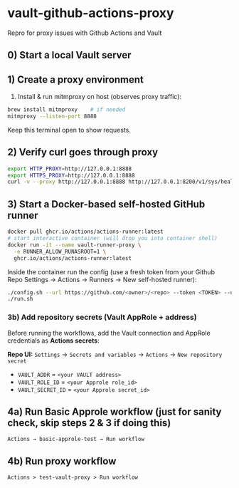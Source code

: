 # vault-github-actions-proxy
Repro for proxy issues with Github Actions and Vault

## 0) Start a local Vault server

## 1) Create a proxy environment
1. Install & run mitmproxy on host (observes proxy traffic):
```bash
brew install mitmproxy    # if needed
mitmproxy --listen-port 8888
```
Keep this terminal open to show requests.

## 2) Verify curl goes through proxy
```bash
export HTTP_PROXY=http://127.0.0.1:8888
export HTTPS_PROXY=http://127.0.0.1:8888
curl -v --proxy http://127.0.0.1:8888 http://127.0.0.1:8200/v1/sys/health
```

## 3) Start a Docker-based self-hosted GitHub runner
```bash
docker pull ghcr.io/actions/actions-runner:latest
# start interactive container (will drop you into container shell)
docker run -it --name vault-runner-proxy \
  -e RUNNER_ALLOW_RUNASROOT=1 \
  ghcr.io/actions/actions-runner:latest
```

Inside the container run the config (use a fresh token from your Github Repo Settings → Actions → Runners → New self-hosted runner):
```bash
./config.sh --url https://github.com/<owner>/<repo> --token <TOKEN> --unattended --name vault-runner-proxy
./run.sh
```

### 3b) Add repository secrets (Vault AppRole + address)

Before running the workflows, add the Vault connection and AppRole credentials as **Actions secrets**:

**Repo UI:** `Settings` → `Secrets and variables` → `Actions` → `New repository secret`

- `VAULT_ADDR` = `<your VAULT address>`  
- `VAULT_ROLE_ID` = `<your Approle role_id>`  
- `VAULT_SECRET_ID` = `<your Approle secret_id>`

## 4a) Run Basic Approle workflow (just for sanity check, skip steps 2 & 3 if doing this)
```text
Actions → basic-approle-test → Run workflow
```

## 4b) Run proxy workflow
```text
Actions > test-vault-proxy > Run workflow
```
